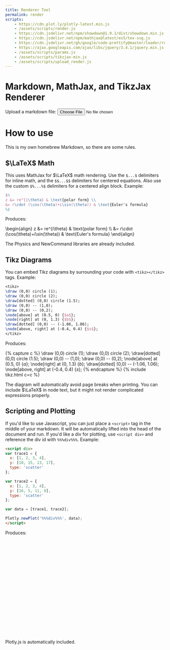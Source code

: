 ```yaml
---
title: Renderer Tool
permalink: render
scripts:
    - https://cdn.plot.ly/plotly-latest.min.js
    - /assets/scripts/render.js
    - https://cdn.jsdelivr.net/npm/showdown@1.9.1/dist/showdown.min.js
    - https://cdn.jsdelivr.net/npm/mathjax@latest/es5/tex-svg.js
    - https://cdn.jsdelivr.net/gh/google/code-prettify@master/loader/run_prettify.js
    - https://ajax.googleapis.com/ajax/libs/jquery/3.4.1/jquery.min.js
    - /assets/scripts/params.js
    - /assets/scripts/tikzjax-min.js
    - /assets/scripts/upload_render.js
---
```

# Markdown, MathJax, and TikzJax Renderer
<form enctype="multipart/form-data">
<div class="form-group">
    <label for="upload">Upload a markdown file:</label>
    <input class="btn btn-primary form-control-file" id="upload" type="file" accept="text/md" name="files[]" size=30>
</div>
</form>

# How to use

This is my own homebrew Markdown, so there are some rules.

## $\LaTeX$ Math

This uses MathJax for $\LaTeX$ math rendering. Use the `$...$` delimiters for inline math, and the `$$...$$` delimiters for centered equations. Also use the custom `$%...%$` delimiters for a centered align block. Example:

```latex
$%
z &= re^{i\theta} & \text{polar form} \\
&= r\cdot (\cos(\theta)+i\sin(\theta)) & \text{Euler's formula}
%$
```

Produces:

\begin{align}
z &= re^{i\theta} & \text{polar form} \\\ 
&= r\cdot (\cos(\theta)+i\sin(\theta)) & \text{Euler's formula}
\end{align}

The Physics and NewCommand libraries are already included.

## Tikz Diagrams

You can embed Tikz diagrams by surrounding your code with `<tikz></tikz>` tags. Example:

```latex
<tikz>
\draw (0,0) circle (1);
\draw (0,0) circle (2);
\draw[dotted] (0,0) circle (1.5);
\draw (0,0) -- (1,0);
\draw (0,0) -- (0,2);
\node[above] at (0.5, 0) {$a$};
\node[right] at (0, 1.3) {$b$};
\draw[dotted] (0,0) -- (-1.06, 1.06);
\node[above, right] at (-0.4, 0.4) {$s$};
</tikz>
```

Produces:

{% capture c %}
\draw (0,0) circle (1);
\draw (0,0) circle (2);
\draw[dotted] (0,0) circle (1.5);
\draw (0,0) -- (1,0);
\draw (0,0) -- (0,2);
\node[above] at (0.5, 0) {$a$};
\node[right] at (0, 1.3) {$b$};
\draw[dotted] (0,0) -- (-1.06, 1.06);
\node[above, right] at (-0.4, 0.4) {$s$};
{% endcapture %}
{% include tikz.html c=c %}

The diagram will automatically avoid page breaks when printing. You can include $\LaTeX$ in node text, but it might not render complicated expressions properly.

## Scripting and Plotting

If you'd like to use Javascript, you can just place a `<script>` tag in the middle of your markdown. It will be automatically lifted into the head of the document and run. If you'd like a div for plotting, use `<script div>` and reference the div id with `%%%div%%%`. Example:

```html
<script div>
var trace1 = {
  x: [1, 2, 3, 4],
  y: [10, 15, 13, 17],
  type: 'scatter'
};

var trace2 = {
  x: [1, 2, 3, 4],
  y: [16, 5, 11, 9],
  type: 'scatter'
};

var data = [trace1, trace2];

Plotly.newPlot('%%%div%%%', data);
</script>
```

Produces:

<div id="placeholder" style="width:600px;height:300px;" class="scriptdiv"></div>
<script>
var trace1 = {
  x: [1, 2, 3, 4],
  y: [10, 15, 13, 17],
  type: 'scatter'
};

var trace2 = {
  x: [1, 2, 3, 4],
  y: [16, 5, 11, 9],
  type: 'scatter'
};

var data = [trace1, trace2];

Plotly.newPlot('placeholder', data);
</script>

Plotly.js is automatically included.